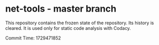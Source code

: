 # net-tools - master branch

This repository contains the frozen state of the repository.
Its history is cleared. It is used only for static code
analysis with Codacy.

Commit Time: 1729471852